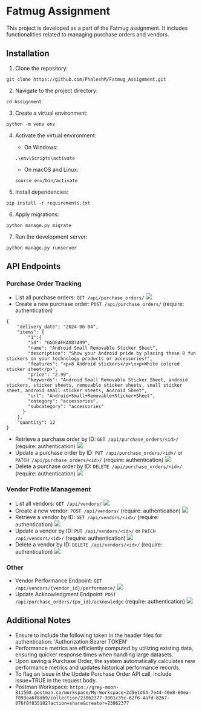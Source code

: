 # Fatmug Assignment

This project is developed as a part of the Fatmug assignment. It includes functionalities related to managing purchase orders and vendors.

## Installation

1. Clone the repository:

```
git clone https://github.com/PhaleshM/Fatmug_Assignment.git
```

2. Navigate to the project directory:

```
cd Assignment
```

3. Create a virtual environment:

```
python -m venv env
```

4. Activate the virtual environment:

   - On Windows:

   ```
   .\env\Scripts\activate
   ```

   - On macOS and Linux:

   ```
   source env/bin/activate
   ```

5. Install dependencies:

```
pip install -r requirements.txt
```

6. Apply migrations:

```
python manage.py migrate
```

7. Run the development server:

```
python manage.py runserver
```

## API Endpoints

### Purchase Order Tracking

- List all purchase orders: `GET /api/purchase_orders/`
![](img/list_po.png)
- Create a new purchase order: `POST /api/purchase_orders/`   (require: authentication)
```
{
    "delivery_date": "2024-06-04",
    "items": {
        "1":{
        "id": "GGOEAFKA087499",
        "name": "Android Small Removable Sticker Sheet",
        "description": "Show your Android pride by placing these 8 fun stickers on your technology products or accessories!",
        "features": "<p>8 Android stickers</p>\n<p>White colored sticker sheet</p>",
        "price": "2.99",
        "keywords": "Android Small Removable Sticker Sheet, android stickers, sticker sheets, removable sticker sheets, small sticker sheet, android small sticker sheets, Android Sheet",
        "url": "Android+Small+Removable+Sticker+Sheet",
        "category": "accessories",
        "subcategory": "accessories"
      }
    },
    "quantity": 12
}
```
- Retrieve a purchase order by ID: `GET /api/purchase_orders/<id>/`   (require: authentication)
![](img/po_details.png)
- Update a purchase order by ID: `PUT /api/purchase_orders/<id>/` or `PATCH /api/purchase_orders/<id>/`   (require: authentication)
![](img/update_po.png)
- Delete a purchase order by ID: `DELETE /api/purchase_orders/<id>/`    (require: authentication)
![](img/delete_po.png)

### Vendor Profile Management

- List all vendors: `GET /api/vendors/`
![](img/list_vendors.png)
- Create a new vendor: `POST /api/vendors/`   (require: authentication)
![](img/create_vendor.png)
- Retrieve a vendor by ID: `GET /api/vendors/<id>/`   (require: authentication)
![](img/vendor_details.png)
- Update a vendor by ID: `PUT /api/vendors/<id>/` or `PATCH /api/vendors/<id>/`   (require: authentication)
![](img/update_vendor.png)
- Delete a vendor by ID: `DELETE /api/vendors/<id>/`    (require: authentication)
![](img/delete_vendor.png)

### Other

- Vendor Performance Endpoint: `GET /api/vendors/{vendor_id}/performance/`
![](img/vendor_perfo.png)
- Update Acknowledgment Endpoint: `POST /api/purchase_orders/{po_id}/acknowledge`   (require: authentication)
![](img/ack_po.png)

## Additional Notes


- Ensure to include the following token in the header files for authentication: 'Authorization:Bearer TOKEN'
- Performance metrics are efficiently computed by utilizing existing data, ensuring quicker response times when handling large datasets.
- Upon saving a Purchase Order, the system automatically calculates new performance metrics and updates historical performance records.
- To flag an issue in the Update Purchase Order API call, include issue=TRUE in the request body.
- Postman Workspace: `https://grey-moon-811508.postman.co/workspace/My-Workspace~2d9e1d64-7e44-40e8-80ea-f093ea6f8db9/collection/23862377-3001c35c-62f6-4afd-8267-876f8f835102?action=share&creator=23862377`